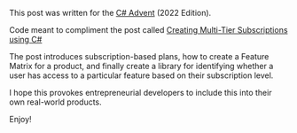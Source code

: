 This post was written for the <a href="https://csadvent.christmas/">C# Advent</a> (2022 Edition).

Code meant to compliment the post called 
<a href="https://www.danylkoweb.com/Blog/creating-multi-tier-subscriptions-using-c-T3">Creating Multi-Tier Subscriptions using C#</a>

The post introduces subscription-based plans, how to create a Feature Matrix for a product, and finally create a library for identifying
whether a user has access to a particular feature based on their subscription level.

I hope this provokes entrepreneurial developers to include this into their own real-world products.

Enjoy!
